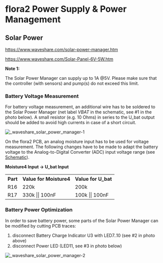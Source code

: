 # flora2 Power Supply & Power Management

## Solar Power

https://www.waveshare.com/solar-power-manager.htm

https://www.waveshare.com/Solar-Panel-6V-5W.htm

**Note 1:**

The Solar Power Manager can supply up to 1A @5V. Please make sure that the controller (with sensors) and pump(s) do not exceed this limit.

### Battery Voltage Measurement

For battery voltage measurement, an additional wire has to be soldered to the Solar Power Manager (net label *VBAT* in the schematic, see #1 in the photo below). A small resistor (e.g. 10 Ohms) in series to the U_bat output should be added to avoid high currents in case of a short circuit.

![_waveshare_solar_power_manager-1](https://user-images.githubusercontent.com/83612361/138715438-dc2d7a39-2a25-40fc-b526-c23a9f4b0e65.jpg)

On the flora2 PCB, an analog moisture input has to be used for voltage measurement. The following changes have to be made to adapt the battery voltage to the Analog-to-Digital Converter (ADC) input voltage range (see [Schematic](https://github.com/matthias-bs/Flora2/blob/main/08_hardware/flora2_sch.pdf)).

**Moisture4 Input -> U_bat Input**

<table>
  <tr>
    <th>Part
    <th>Value for Moisture4
    <th>Value for U_bat
  </tr>
  <tr>
    <td>R16
    <td>220k
    <td>200k
  </tr>
    <tr>
    <td>R17
    <td>330k || 100nF
    <td>100k || 100nF
  </tr>
</table>

### Battery Power Optimization

In order to save battery power, some parts of the Solar Power Manager can be modified by cutting PCB traces:
1. disconnect Battery Charge Indicator U3 with LED7..10 (see #2 in photo above)
2. disconnect Power LED (LED11, see #3 in photo below)

![_waveshare_solar_power_manager-2](https://user-images.githubusercontent.com/83612361/138716485-e03d5e66-6485-4867-9a40-441f2dd3fb52.jpg)
